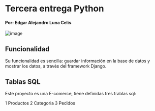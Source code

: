 # Tercera entrega Python

#### Por: Edgar Alejandro Luna Celis

![image](https://github.com/Alej0ArtTech/Python_e_commerce/assets/139415517/46981d26-83a8-4b79-85ec-83f02cba7ecb)

## Funcionalidad
Su funcionalidad es sencilla: guardar información en la base de datos y mostrar los datos, a través del framework Django.

## Tablas SQL
Este proyecto es una E-comerce, tiene definidas tres trablas sql:

1 Productos
2 Categoria
3 Pedidos

